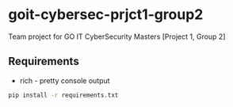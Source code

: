 # goit-cybersec-prjct1-group2

Team project for GO IT CyberSecurity Masters [Project 1, Group 2]

## Requirements

* rich - pretty console output

```bash
pip install -r requirements.txt
```
